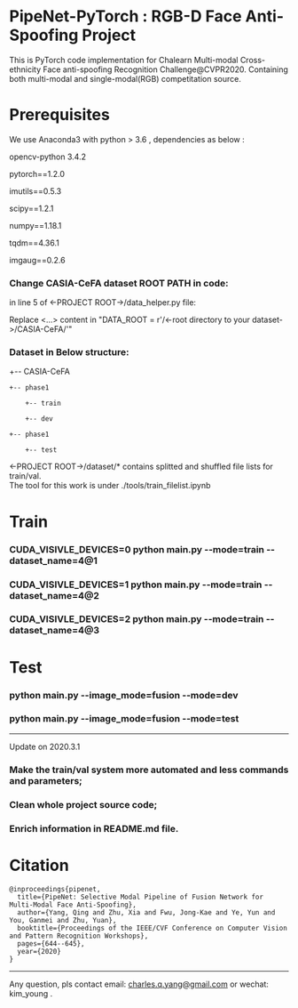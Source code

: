 # PipeNet-PyTorch : RGB-D Face Anti-Spoofing Project
This is PyTorch code implementation for Chalearn Multi-modal Cross-ethnicity Face anti-spoofing Recognition Challenge@CVPR2020.
Containing both multi-modal and single-modal(RGB) competitation source. 

# Prerequisites

We use Anaconda3 with python > 3.6 , dependencies as below :

opencv-python 3.4.2

pytorch==1.2.0

imutils==0.5.3

scipy==1.2.1

numpy==1.18.1

tqdm==4.36.1

imgaug==0.2.6

### Change CASIA-CeFA dataset ROOT PATH in code:

in line 5 of  <-PROJECT ROOT->/data_helper.py file:

Replace <...> content in  "DATA_ROOT = r'/<-root directory to your dataset->/CASIA-CeFA/'"

###  Dataset in Below structure:


+-- CASIA-CeFA

    +-- phase1

        +-- train

        +-- dev

    +-- phase1

        +-- test


<-PROJECT ROOT->/dataset/* contains splitted and shuffled file lists for train/val.  
The tool for this work is under ./tools/train_filelist.ipynb


# Train 

### CUDA_VISIVLE_DEVICES=0 python main.py --mode=train --dataset_name=4@1 
### CUDA_VISIVLE_DEVICES=1 python main.py --mode=train --dataset_name=4@2 
### CUDA_VISIVLE_DEVICES=2 python main.py --mode=train --dataset_name=4@3 

# Test

### python main.py --image_mode=fusion --mode=dev

### python main.py --image_mode=fusion --mode=test


---------------------------------------------------------------
Update on 2020.3.1 

### Make the train/val system more automated and less commands and parameters;

### Clean whole project source code;

### Enrich information in README.md file.

# Citation

```
@inproceedings{pipenet,
  title={PipeNet: Selective Modal Pipeline of Fusion Network for Multi-Modal Face Anti-Spoofing},
  author={Yang, Qing and Zhu, Xia and Fwu, Jong-Kae and Ye, Yun and You, Ganmei and Zhu, Yuan},
  booktitle={Proceedings of the IEEE/CVF Conference on Computer Vision and Pattern Recognition Workshops},
  pages={644--645},
  year={2020}
}
```

-----------------------------------------------------------
Any question, pls contact email: charles.q.yang@gmail.com or wechat: kim_young  .
